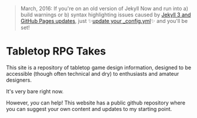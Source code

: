 > March, 2016: If you're on an old version of Jekyll Now and run into a) build warnings or b) syntax highlighting issues caused by [Jekyll 3 and GitHub Pages updates](https://github.com/blog/2100-github-pages-now-faster-and-simpler-with-jekyll-3-0), just :sparkles:[update your _config.yml](https://github.com/barryclark/jekyll-now/pull/445/files):sparkles: and you'll be set!

# Tabletop RPG Takes

This site is a repository of tabletop game design information, designed to be accessible (though often technical and dry) to enthusiasts and amateur designers.  

It's very bare right now.

However, *you* can help! This website has a public github repository where you can suggest your own content and updates to my starting point.
